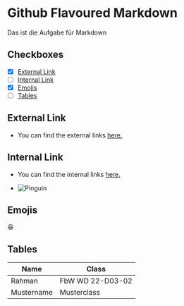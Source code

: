 # Github Flavoured Markdown
Das ist die Aufgabe für Markdown

## Checkboxes
- [X] [External Link](##External-Link)
- [ ] [Internal Link](##Internal-Link)
- [X] [Emojis](##Emojis)
- [ ] [Tables](##Tables)

## External Link
- You can find the external links [here.](https://help.github.com/en)

## Internal Link
- You can find the internal links [here.](/images/)   
      
- ![Pinguin](https://upload.wikimedia.org/wikipedia/commons/thumb/b/be/SGI-2016-South_Georgia_%28Fortuna_Bay%29%E2%80%93King_penguin_%28Aptenodytes_patagonicus%29_04.jpg/800px-SGI-2016-South_Georgia_%28Fortuna_Bay%29%E2%80%93King_penguin_%28Aptenodytes_patagonicus%29_04.jpg)


## Emojis
:laughing:

## Tables
| Name | Class |
| ---  | ---   |
| Rahman | FbW WD 22-D03-02 |
| Mustername | Musterclass |
